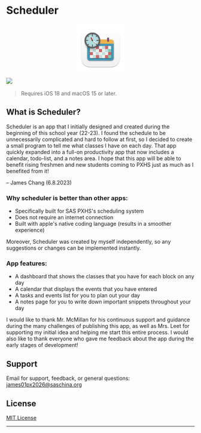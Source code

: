 # Scheduler

<p align="center" width="100%">
<!--     <img width="128" alt="mac1024" src="https://github.com/Jameszjwchang/SchedulerApp/assets/120231221/8d6968d1-aed7-4801-96eb-3542e6fe871e"> -->
    <img width="128" alt="mac1024" src="Scheduler/Assets.xcassets/AppIcon.appiconset/icon_512x512@2x.png">
</p>

<!-- <p align="center" width="100%"> -->
<!--     <img width="49%" src="https://github.com/Jameszjwchang/SchedulerApp/assets/120231221/0d899fe7-8ab6-415c-826d-07c2d68c88d7">  -->
<!--     <img width="49%" src="https://github.com/Jameszjwchang/SchedulerApp/assets/120231221/1d664e9c-7168-4c17-92bc-1435029ee71d">  -->
<!-- </p> -->

[![](https://tools.applemediaservices.com/api/badges/download-on-the-app-store/black/en-us?size=250x83&releaseDate=1615852800)](https://apps.apple.com/us/app/scheduler-james-chang/id6449955070?mt=12)

> Requires iOS 18 and macOS 15 or later.

## What is Scheduler?

Scheduler is an app that I initially designed and created during the beginning of this school year (22-23). I found the schedule to be unnecessarily complicated and hard to follow at first, so I decided to create a small program to tell me what classes I have on each day. That app quickly expanded into a full-on productivity app that now includes a calendar, todo-list, and a notes area. I hope that this app will be able to benefit rising freshmen and new students coming to PXHS just as much as I benefited from it!

– James Chang (6.8.2023)

### Why scheduler is better than other apps:

- Specifically built for SAS PXHS's scheduling system
- Does not require an internet connection
- Built with apple's native coding language (results in a smoother experience)

Moreover, Scheduler was created by myself independently, so any suggestions or changes can be implemented instantly.

### App features:

- A dashboard that shows the classes that you have for each block on any day
- A calendar that displays the events that you have entered
- A tasks and events list for you to plan out your day
- A notes page for you to write down important snippets throughout your day

I would like to thank Mr. McMillan for his continuous support and guidance during the many challenges of publishing this app, as well as Mrs. Leet for supporting my initial idea and helping me start this entire process. I would also like to thank everyone who gave me feedback about the app during the early stages of development!

## Support

Email for support, feedback, or general questions: james01px2026@saschina.org

## License

[MIT License](https://github.com/Jameszjwchang/SchedulerApp/blob/main/LICENSE)

---
